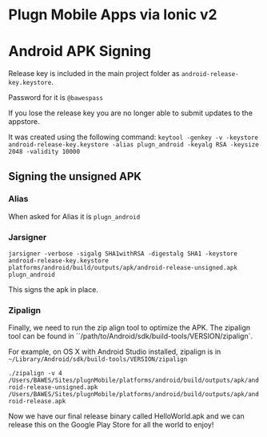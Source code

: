 # Plugn Mobile Apps via Ionic v2

# Android APK Signing

Release key is included in the main project folder as
`android-release-key.keystore`.

Password for it is `@bawespass`

If you lose the release key you are no longer able to submit updates to the appstore.

It was created using the following command:
`keytool -genkey -v -keystore android-release-key.keystore -alias plugn_android -keyalg RSA -keysize 2048 -validity 10000`

## Signing the unsigned APK

### Alias

When asked for Alias it is `plugn_android`

### Jarsigner
`jarsigner -verbose -sigalg SHA1withRSA -digestalg SHA1 -keystore android-release-key.keystore platforms/android/build/outputs/apk/android-release-unsigned.apk plugn_android`

This signs the apk in place.

### Zipalign

Finally, we need to run the zip align tool to optimize the APK. The zipalign tool can be found in ``/path/to/Android/sdk/build-tools/VERSION/zipalign`.

For example, on OS X with Android Studio installed, zipalign is in `~/Library/Android/sdk/build-tools/VERSION/zipalign`

`./zipalign -v 4 /Users/BAWES/Sites/plugnMobile/platforms/android/build/outputs/apk/android-release-unsigned.apk /Users/BAWES/Sites/plugnMobile/platforms/android/build/outputs/apk/android-release.apk`

Now we have our final release binary called HelloWorld.apk and we can release this on the Google Play Store for all the world to enjoy!
